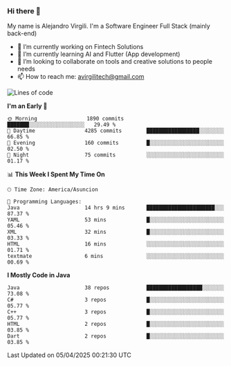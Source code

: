 ### Hi there 👋

My name is Alejandro Virgili. I'm a Software Engineer Full Stack (mainly back-end)


- 🔭 I’m currently working on Fintech Solutions
- 🌱 I’m currently learning AI and Flutter (App development)
- 👯 I’m looking to collaborate on tools and creative solutions to people needs
- 📫 How to reach me: avirgilitech@gmail.com
  
<!--START_SECTION:waka-->
![Lines of code](https://img.shields.io/badge/From%20Hello%20World%20I%27ve%20Written-732.1%20thousand%20lines%20of%20code-blue)

**I'm an Early 🐤** 

```text
🌞 Morning                1890 commits        ███████░░░░░░░░░░░░░░░░░░   29.49 % 
🌆 Daytime                4285 commits        █████████████████░░░░░░░░   66.85 % 
🌃 Evening                160 commits         █░░░░░░░░░░░░░░░░░░░░░░░░   02.50 % 
🌙 Night                  75 commits          ░░░░░░░░░░░░░░░░░░░░░░░░░   01.17 % 
```


📊 **This Week I Spent My Time On** 

```text
🕑︎ Time Zone: America/Asuncion

💬 Programming Languages: 
Java                     14 hrs 9 mins       ██████████████████████░░░   87.37 % 
YAML                     53 mins             █░░░░░░░░░░░░░░░░░░░░░░░░   05.46 % 
XML                      32 mins             █░░░░░░░░░░░░░░░░░░░░░░░░   03.33 % 
HTML                     16 mins             ░░░░░░░░░░░░░░░░░░░░░░░░░   01.71 % 
textmate                 6 mins              ░░░░░░░░░░░░░░░░░░░░░░░░░   00.69 % 
```

**I Mostly Code in Java** 

```text
Java                     38 repos            ██████████████████░░░░░░░   73.08 % 
C#                       3 repos             █░░░░░░░░░░░░░░░░░░░░░░░░   05.77 % 
C++                      3 repos             █░░░░░░░░░░░░░░░░░░░░░░░░   05.77 % 
HTML                     2 repos             █░░░░░░░░░░░░░░░░░░░░░░░░   03.85 % 
Dart                     2 repos             █░░░░░░░░░░░░░░░░░░░░░░░░   03.85 % 
```




 Last Updated on 05/04/2025 00:21:30 UTC
<!--END_SECTION:waka-->
